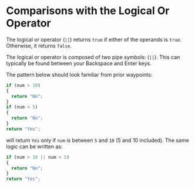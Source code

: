 # **Comparisons with the Logical Or Operator**

The logical or operator (`||`) returns `true` if either of the operands is `true`. Otherwise, it returns `false`.

The logical or operator is composed of two pipe symbols: (`||`). This can typically be found between your Backspace and Enter keys.

The pattern below should look familiar from prior waypoints:

```js
if (num > 10)
{
  return "No";
}
if (num < 5)
{
  return "No";
}
return "Yes";
```

will return `Yes` only if `num` is between `5` and `10` (5 and 10 included). The same logic can be written as:

```js
if (num > 10 || num < 5)
{
  return "No";
}
return "Yes";

```